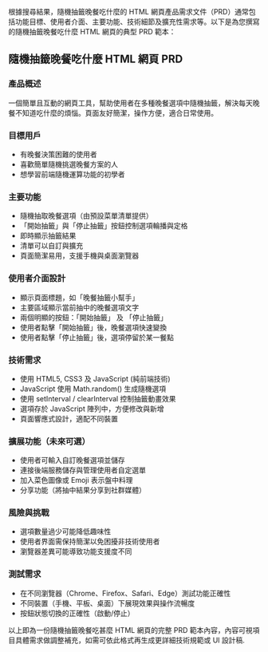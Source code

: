 根據搜尋結果，隨機抽籤晚餐吃什麼的 HTML 網頁產品需求文件（PRD）通常包括功能目標、使用者介面、主要功能、技術細節及擴充性需求等。以下是為您撰寫的隨機抽籤晚餐吃什麼 HTML 網頁的典型 PRD 範本：


## 隨機抽籤晚餐吃什麼 HTML 網頁 PRD


### 產品概述
一個簡單且互動的網頁工具，幫助使用者在多種晚餐選項中隨機抽籤，解決每天晚餐不知道吃什麼的煩惱。頁面友好簡潔，操作方便，適合日常使用。


### 目標用戶
- 有晚餐決策困難的使用者
- 喜歡簡單隨機挑選晚餐方案的人
- 想學習前端隨機運算功能的初學者


### 主要功能
- 隨機抽取晚餐選項（由預設菜單清單提供）
- 「開始抽籤」與「停止抽籤」按鈕控制選項輪播與定格
- 即時顯示抽籤結果
- 清單可以自訂與擴充
- 頁面簡潔易用，支援手機與桌面瀏覽器


### 使用者介面設計
- 顯示頁面標題，如「晚餐抽籤小幫手」
- 主要區域顯示當前抽中的晚餐選項文字
- 兩個明顯的按鈕：「開始抽籤」 及 「停止抽籤」
- 使用者點擊「開始抽籤」後，晚餐選項快速變換
- 使用者點擊「停止抽籤」後，選項停留於某一餐點


### 技術需求
- 使用 HTML5, CSS3 及 JavaScript (純前端技術)
- JavaScript 使用 Math.random() 生成隨機選項
- 使用 setInterval / clearInterval 控制抽籤動畫效果
- 選項存於 JavaScript 陣列中，方便修改與新增
- 頁面響應式設計，適配不同裝置


### 擴展功能（未來可選）
- 使用者可輸入自訂晚餐選項並儲存
- 連接後端服務儲存與管理使用者自定選單
- 加入菜色圖像或 Emoji 表示盤中料理
- 分享功能（將抽中結果分享到社群媒體）


### 風險與挑戰
- 選項數量過少可能降低趣味性
- 使用者界面需保持簡潔以免困擾非技術使用者
- 瀏覽器差異可能導致功能支援度不同


### 測試需求
- 在不同瀏覽器（Chrome、Firefox、Safari、Edge）測試功能正確性
- 不同裝置（手機、平板、桌面）下展現效果與操作流暢度
- 按鈕狀態切換的正確性（啟動/停止）


以上即為一份隨機抽籤晚餐吃甚麼 HTML 網頁的完整 PRD 範本內容，內容可視項目具體需求做調整補充，如需可依此格式再生成更詳細技術規範或 UI 設計稿.
